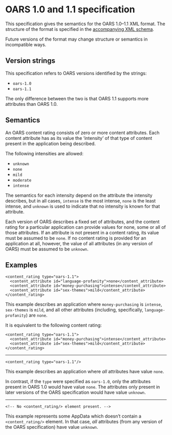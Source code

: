 OARS 1.0 and 1.1 specification
===

This specification gives the semantics for the OARS 1.0–1.1 XML format. The
structure of the format is specified in the
[accompanying XML schema](./oars-1.1.rnc).

Future versions of the format may change structure or semantics in incompatible
ways.

Version strings
---

This specification refers to OARS versions identified by the strings:
 * `oars-1.0`
 * `oars-1.1`

The only difference between the two is that OARS 1.1 supports more attributes
than OARS 1.0.

Semantics
---

An OARS content rating consists of zero or more content attributes. Each content
attribute has as its value the ‘intensity’ of that type of content present in
the application being described.

The following intensities are allowed:
 * `unknown`
 * `none`
 * `mild`
 * `moderate`
 * `intense`

The semantics for each intensity depend on the attribute the intensity
describes, but in all cases, `intense` is the most intense, `none` is the least
intense, and `unknown` is used to indicate that no intensity is known for that
attribute.

Each version of OARS describes a fixed set of attributes, and the content rating
for a particular application can provide values for none, some or all of those
attributes. If an attribute is not present in a content rating, its value must
be assumed to be `none`. If no content rating is provided for an application at
all, however, the value of all attributes (in any version of OARS) must be
assumed to be `unknown`.

Examples
---

```
<content_rating type="oars-1.1">
  <content_attribute id="language-profanity">none</content_attribute>
  <content_attribute id="money-purchasing">intense</content_attribute>
  <content_attribute id="sex-themes">mild</content_attribute>
</content_rating>
```

This example describes an application where `money-purchasing` is `intense`,
`sex-themes` is `mild`, and all other attributes (including, specifically,
`language-profanity`) are `none`.

It is equivalent to the following content rating:
```
<content_rating type="oars-1.1">
  <content_attribute id="money-purchasing">intense</content_attribute>
  <content_attribute id="sex-themes">mild</content_attribute>
</content_rating>
```

---

```
<content_rating type="oars-1.1"/>
```

This example describes an application where *all* attributes have value `none`.

In contrast, if the `type` were specified as `oars-1.0`, only the attributes
present in OARS 1.0 would have value `none`. The attributes only present in
later versions of the OARS specification would have value `unknown`.

---

```
<!-- No <content_rating/> element present. -->
```

This example represents some AppData which doesn’t contain a `<content_rating/>`
element. In that case, *all* attributes (from any version of the OARS
specification) have value `unknown`.
